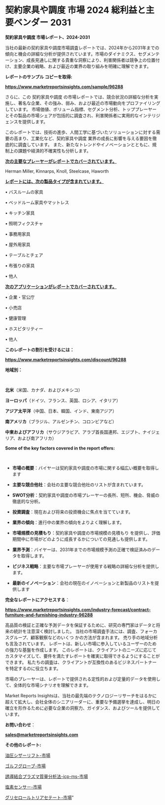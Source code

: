 # 契約家具や調度 市場 2024 総利益と主要ベンダー 2031

<strong>契約家具や調度 市場レポート、2024-2031</strong>

当社の最新の契約家具や調度市場調査レポートでは、2024年から2031年までの傾向と機会の詳細な分析が提供されています。市場のダイナミクス、セグメンテーション、成長見通しに関する貴重な洞察により、利害関係者は競争上の位置付け、主要企業の戦略、および最近の業界の取り組みを明確に理解できます。



<strong>レポートのサンプル コピーを取得:</strong> <a href=https://www.marketreportsinsights.com/sample/96288>

<strong><u>https://www.marketreportsinsights.com/sample/96288</u></strong></a>

さらに、この 契約家具や調度 の市場レポートでは、競合状況の詳細な分析を実施し、著名な企業、その強み、弱み、および最近の市場動向をプロファイリングしています。 市場価値、ボリューム指標、セグメント分析、トッププレーヤーとその製品の市場シェアが包括的に調査され、利害関係者に実用的なインテリジェンスを提供します。

このレポートでは、技術の進歩、人間工学に基づいたソリューションに対する需要の高まり、工業化など、契約家具や調度 業界の成長に影響を与える要因を徹底的に調査しています。 また、新たなトレンドやイノベーションとともに、規制上の課題や経済的不確実性も分析します。



<strong><u>次の主要なプレーヤーがレポートでカバーされています。</u></strong>

Herman Miller, Kinnarps, Knoll, Steelcase, Haworth



<strong><u><b>レポートには、次の製品タイプが含まれています。</b></u></strong>

• バスルームの家具

• ベッドルーム家具やマットレス

• キッチン家具

• 照明フィクスチャ

• 事務用家具

• 屋外用家具

• テーブルとチェア

• 布張りの家具

• 他人



<strong><u><b>次のアプリケーションがレポートでカバーされています。</b></u></strong>

• 企業・官公庁

• 小売店

• 健康管理

• ホスピタリティー

• 他人



<strong><b>このレポートの割引を受けるには：</b></strong>

<a href=https://www.marketreportsinsights.com/discount/96288>

<strong><u>https://www.marketreportsinsights.com/discount/96288</u></strong></a>



<strong>地域別：</strong>

<strong> </strong>



<strong>北米</strong>（米国、カナダ、およびメキシコ）



<strong>ヨーロッパ</strong>（ドイツ、フランス、英国、ロシア、イタリア）



<strong>アジア太平洋</strong>（中国、日本、韓国、インド、東南アジア）



<strong>南アメリカ</strong>（ブラジル、アルゼンチン、コロンビアなど）



<strong>中東およびアフリカ</strong>（サウジアラビア、アラブ首長国連邦、エジプト、ナイジェリア、および南アフリカ）



<strong>Some of the key factors covered in the report offers:</strong>

<strong> </strong>
<ul>
  <li>

<strong>市場の概要</strong>：バイヤーは契約家具や調度の市場に関する幅広い概要を取得します</li>
  <li>

<strong>主要な競合他社</strong>：会社の主要な競合他社のリストが含まれています。</li>
  <li>

<strong>SWOT分析</strong>：契約家具や調度の市場プレーヤーの長所、短所、機会、脅威の徹底的な分析。</li>
  <li>

<strong>投資調査</strong>：現在および将来の投資機会に焦点を当てています。</li>
  <li>

<strong>業界の傾向</strong>：進行中の業界の傾向をよりよく理解します。</li>
  <li>

<strong>市場規模の見積もり</strong>：契約家具や調度の市場規模の見積もり を提供し、評価期間中に市場がどのように成長するかについての見通しも提供します。</li>
  <li>

<strong>業界予測</strong>：バイヤーは、2031年までの市場規模予測の正確で検証済みのデータを取得します。</li>
  <li>

<strong>ビジネス戦略</strong>：主要な市場プレーヤーが使用する戦略の詳細な分析を提供します。</li>
  <li>

<strong>最新のイノベーション</strong>：会社の現在のイノベーションと新製品のリストを提供します</li>
</ul>


<strong>完全なレポートにアクセスする</strong>：

<a href=https://www.marketreportsinsights.com/industry-forecast/contract-furniture-and-furnishing-industry-96288>

<strong><u>https://www.marketreportsinsights.com/industry-forecast/contract-furniture-and-furnishing-industry-96288</u></strong></a>

高品質の検証と正確な予測データを保証するために、研究の専門家はデータと将来の統計を注意深く検討しました。 当社の市場調査手法には、調査、フォーカスグループ、顧客観察などのいくつ かの方法が含まれます。 売り手の地域分析も言及されています。 レポートは、新しい市場に参入しているユーザーのための強力な基盤を作成します。 このレポートは、クライアントのニーズに応じてカスタマイズして、要件を満たすレポートを確実に取得できるようにすることができます。 私たちの調査は、クライアントが互換性のあるビジネスパートナーを特定するのに役立ちます。

市場のプレーヤーは、レポートで提供される定性的および定量的データを使用して、全体的な市場シナリオを理解できます。

Market Reports Insightsは、当社の最先端のテクノロジーリサーチをはるかに超えて拡大し、会社全体のシニアリーダーに、重要な予備選挙を達成し、明日の確立を形作るために必要な企業の洞察力、ガイダンス、およびツールを提供しています。



<strong><b>お問い合わせ</b></strong>：

<a href=mailto:sales@marketreportsinsights.com>

<strong><u>sales@marketreportsinsights.com</u></strong></a>



<strong>その他のレポート:</strong>

<a href=https://www.linkedin.com/pulse/油圧シザーリフト-市場-2023-収益と成長ドライバー-2030-pr-news-hub-kjbkf/>油圧シザーリフト-市場</a>

<a href=https://www.linkedin.com/pulse/ゴルフグローブ-市場-2023-swot-分析と最新イノベーション-2030-gwbuf/>ゴルフグローブ-市場</a>

<a href=https://www.linkedin.com/pulse/誘導結合プラズマ質量分析法-icp-ms-市場-2023-swot-分析と最新イノベーション-hqubf/>誘導結合プラズマ質量分析法-icp-ms-市場</a>

<a href=https://www.linkedin.com/pulse/塩素センサー-市場-2023-新興市場-将来の動向と市場需要-2030-kofvf/>塩素センサー-市場</a>

<a href=https://www.linkedin.com/pulse/グリセロールトリアセテート-市場-2023-総合分析と事業成長戦略-2030-tyjtf/>グリセロールトリアセテート-市場</a>"
